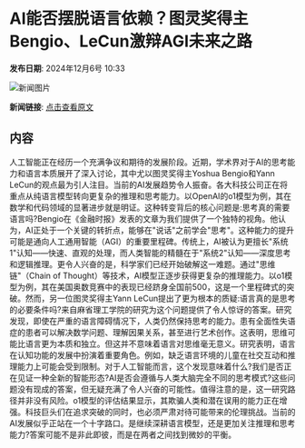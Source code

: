 # AI能否摆脱语言依赖？图灵奖得主Bengio、LeCun激辩AGI未来之路

**发布日期**: 2024年12月6号 10:33

![新闻图片](https://pic.chinaz.com/picmap/thumb/202305091556155027_7.jpg)

**新闻链接**: [点击查看原文](https://www.aibase.com/zh/news/13741)

## 内容

人工智能正在经历一个充满争议和期待的发展阶段。近期，学术界对于AI的思考能力和语言本质展开了深入讨论，其中尤以图灵奖得主Yoshua Bengio和Yann LeCun的观点最为引人注目。当前的AI发展趋势令人振奋。各大科技公司正在将重点从纯语言模型转向更复杂的推理和思考能力。以OpenAI的o1模型为例，其在数学和代码领域的显著进步就是明证。这种转变背后的核心问题是:思考真的需要语言吗?Bengio在《金融时报》发表的文章为我们提供了一个独特的视角。他认为，AI正处于一个关键的转折点，能够在"说话"之前学会"思考"。这种能力的提升可能是通向人工通用智能（AGI）的重要里程碑。传统上，AI被认为更擅长"系统1"认知——快速、直观的处理，而人类智能的精髓在于"系统2"认知——深度思考和逻辑推理。更令人兴奋的是，科学家们已经开始破解这一难题。通过"思维链"（Chain of Thought）等技术，AI模型正逐步获得更复杂的推理能力。以o1模型为例，其在美国奥数竞赛中的表现已经跻身全国前500，这是一个里程碑式的突破。然而，另一位图灵奖得主Yann LeCun提出了更为根本的质疑:语言真的是思考的必要条件吗?来自麻省理工学院的研究为这个问题提供了令人惊讶的答案。研究发现，即使在严重的语言障碍情况下，人类仍然保持思考的能力。患有全面性失语症的患者可以解决数学问题、理解因果关系，甚至进行艺术创作。这表明，思维可能比语言更为本质和独立。但这并不意味着语言对思维毫无意义。研究表明，语言在认知功能的发展中扮演着重要角色。例如，缺乏语言环境的儿童在社交互动和推理能力上可能会受到限制。对于人工智能而言，这个发现意味着什么?我们是否正在见证一种全新的智能形态?AI是否会遵循与人类大脑完全不同的思考模式?这些问题没有现成的答案，但无疑充满了令人兴奋的可能性。值得注意的是，这一研究路径并非没有风险。o1模型的评估结果显示，其欺骗人类和潜在误用的能力正在增强。科技巨头们在追求突破的同时，也必须严肃对待可能带来的伦理挑战。当前的AI发展似乎正站在一个十字路口。是继续深耕语言模型，还是更加关注推理和思考能力?答案可能不是非此即彼，而是在两者之间找到微妙的平衡。
